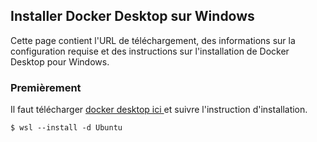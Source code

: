 ## Installer Docker Desktop sur Windows
Cette page contient l'URL de téléchargement, des informations sur la configuration requise et des instructions sur l'installation de Docker Desktop pour Windows.
### Premièrement 
Il faut télécharger [docker desktop ici ](https://desktop.docker.com/win/main/amd64/Docker%20Desktop%20Installer.exe?_gl=1*168y7pw*_ga*MTI5NzA3MzY2Mi4xNzAxMzYwMjAy*_ga_XJWPQMJYHQ*MTcwNjY5MjM3NC4xNy4xLjE3MDY2OTI0MDcuMjcuMC4w) et suivre l'instruction d'installation.
```shell
$ wsl --install -d Ubuntu
```
